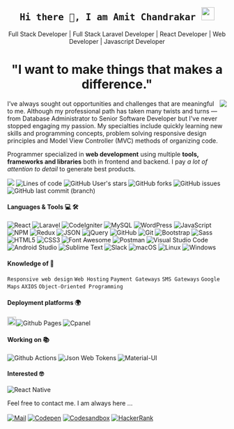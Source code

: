<h2 align='center'><samp><strong>Hi there 👋, I am Amit Chandrakar <img src="https://media.giphy.com/media/WUlplcMpOCEmTGBtBW/giphy.gif" width="30"></strong></samp></h2>

<p align='center'>Full Stack Developer | Full Stack Laravel Developer | React Developer | Web Developer | Javascript Developer</p>

<h1 align="center"> "I want to make things that makes a difference."</h1>

<img align="right" src="https://github-readme-stats.vercel.app/api?username=amitchandrakar&&show_icons=true&title_color=ffffff&icon_color=blue&text_color=daf7dc&bg_color=151515">

<p align='left' text-align='justify'> I’ve always sought out opportunities and challenges that are meaningful to me. Although my professional path has taken many twists and turns — from Database Administrator to Senior Software Developer but I've never stopped engaging my passion. My specialties include quickly learning new skills and programming concepts, problem solving responsive design principles and Model View Controller (MVC) methods of organizing code.
</p>

Programmer specialized in **web development** using multiple **tools, frameworks and libraries** both in frontend and backend. I pay *a lot of attention to detail* to generate best products.


![](https://komarev.com/ghpvc/?username=amitchandrakar&color=blue)
![Lines of code](https://img.shields.io/tokei/lines/github/amitchandrakar/first-git-program)
![GitHub User's stars](https://img.shields.io/github/stars/amitchandrakar?logo=appveyor)
![GitHub forks](https://img.shields.io/github/forks/amitchandrakar/first-git-program)
![GitHub issues](https://img.shields.io/github/issues/amitchandrakar/first-git-program?color=blue)
![GitHub last commit (branch)](https://img.shields.io/github/last-commit/amitchandrakar/first-git-program/master?color=blue)

<h4> Languages & Tools 💻 🛠️ </h4>

![React](https://img.shields.io/badge/-React-000000?style=for-the-badge&logo=react)
![Laravel](https://img.shields.io/badge/-Laravel-000000?style=for-the-badge&logo=laravel&logoColor=ffffff&labelColor=FF2D20)
![CodeIgniter](https://img.shields.io/badge/-CodeIgniter-000000?style=for-the-badge&logo=CodeIgniter&logoColor=#E62A00&labelColor=ffffff)
![MySQL](https://img.shields.io/badge/-MySQL-000000?style=for-the-badge&logo=mysql&labelColor=ffffff)
![WordPress](https://img.shields.io/badge/-WordPress-000000?style=for-the-badge&logo=wordpress&labelColor=21759B)
![JavaScript](https://img.shields.io/badge/-JavaScript-000000?style=for-the-badge&logo=javascript)
![NPM](https://img.shields.io/badge/-npm-000000?style=for-the-badge&logo=npm&labelColor=ffffff)
![Redux](https://img.shields.io/badge/-Redux-000000?style=for-the-badge&logo=redux&logoColor=764ABC&labelColor=ffffff)
![JSON](https://img.shields.io/badge/-JSON-000000?style=for-the-badge&logo=JSON&logoColor=000000&labelColor=ffffff)
![jQuery](https://img.shields.io/badge/-jQuery-000000?style=for-the-badge&logo=jQuery&logoColor=0769AD&labelColor=ffffff)
![GitHub](https://img.shields.io/badge/-GitHub-000000?style=for-the-badge&logo=github&logoColor=000000&labelColor=ffffff)
![Git](https://img.shields.io/badge/-Git-000000?style=for-the-badge&logo=git&logoColor=F05032&labelColor=ffffff)
![Bootstrap](https://img.shields.io/badge/-Bootstrap-000000?style=for-the-badge&logo=bootstrap&logoColor=ffffff&labelColor=563D7C)
![Sass](https://img.shields.io/badge/-Sass-000000?style=for-the-badge&logo=sass&logoColor=ffffff&labelColor=%23CC6699)
![HTML5](https://img.shields.io/badge/-HTML5-000000?style=for-the-badge&logo=html5&logoColor=ffffff&labelColor=E34F26)
![CSS3](https://img.shields.io/badge/-CSS3-000000?style=for-the-badge&logo=css3&logoColor=ffffff&labelColor=1572B6) 
![Font Awesome](https://img.shields.io/badge/-font%20awesome-000000?style=for-the-badge&logo=font-awesome&logoColor=339AF0&labelColor=ffffff)
![Postman](https://img.shields.io/badge/-Postman-000000?style=for-the-badge&logo=Postman&logoColor=#E62A00&labelColor=ffffff)
![Visual Studio Code](https://img.shields.io/badge/-VSCode-000000?style=for-the-badge&logo=visual-studio-code&labelColor=007ACC)
![Android Studio](https://img.shields.io/badge/-Android%20Studio-000000?style=for-the-badge&logo=Android%20Studio&logoColor=#E62A00&labelColor=ffffff)
![Sublime Text](https://img.shields.io/badge/-Sublime%20Text-000000?style=for-the-badge&logo=Sublime%20Text&logoColor=#E62A00&labelColor=ffffff)
![Slack](https://img.shields.io/badge/-Slack-000000?style=for-the-badge&logo=Slack&logoColor=#E62A00&labelColor=ffffff)
![macOS](https://img.shields.io/badge/-macOS-000000?style=for-the-badge&logo=macOS&logoColor=#E62A00&labelColor=563D7C)
![Linux](https://img.shields.io/badge/-Linux-000000?style=for-the-badge&logo=Linux&logoColor=#E62A00&labelColor=ffffff)
![Windows](https://img.shields.io/badge/-Windows-000000?style=for-the-badge&logo=windows&logoColor=ffffff&labelColor=0078D6)


<h4> Knowledge of 🧐 </h4>

`Responsive web design` `Web Hosting` `Payment Gateways` `SMS Gateways` `Google Maps` `AXIOS` `Object-Oriented Programming`


<h4> Deployment platforms 🌍 </h4>

<img alt="Github Pages" width="20px" height="20px" src="https://techcrunch.com/wp-content/uploads/2010/07/github-logo.png" />![Github Pages](https://img.shields.io/badge/-Github%20Pages-000000?style=for-the-badge&logo=github-pages)
![Cpanel](https://img.shields.io/badge/-Cpanel-000000?style=for-the-badge&logo=Cpanel&logoColor=ffffff&labelColor=0078D6)


<h4> Working on 📚 </h4>

![Github Actions](https://img.shields.io/badge/-Github%20Actions-000000?style=for-the-badge&logo=github-actions&logoColor=2088FF&labelColor=ffffff)
![Json Web Tokens](https://img.shields.io/badge/-Json%20Web%20Tokens-000000?style=for-the-badge&logo=json-web-tokens&logoColor=ffffff&labelColor=000000)
![Material-UI](https://img.shields.io/badge/-Material%20UI-000000?style=for-the-badge&logo=Material%20UI&logoColor=ffffff&labelColor=0081CB)


<h4> Interested 🤓 </h4>

![React Native](https://img.shields.io/badge/-React%20Native-000000?style=for-the-badge&logo=react&labelColor=000000)


Feel free to contact me. I am always here ...
<br>
<br>
[![Mail](https://img.shields.io/badge/Hotmail-amitchandrakar@gmail.com-gray?style=for-the-badge&logo=Gmail&logoColor=blue&labelColor=black)](mailto:amitchandrakar@gmail.com)
[![Codepen](https://img.shields.io/badge/Codepen-Amit%20Chandrakar-gray?style=for-the-badge&logo=codepen&logoColor=blue&labelColor=black)](https://codepen.io/amit-codepen)
[![Codesandbox](https://img.shields.io/badge/Codesandbox-Amit%20Chandrakar-gray?style=for-the-badge&logo=codesandbox&logoColor=blue&labelColor=black)](https://codesandbox.io/u/amitchandrakar)
[![HackerRank](https://img.shields.io/badge/HackerRank-Amit%20Chandrakar-gray?style=for-the-badge&logo=HackerRank&logoColor=blue&labelColor=black)](https://www.hackerrank.com/amitchandrakar01)
